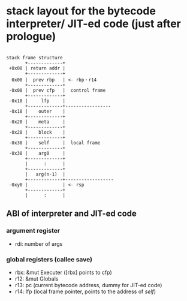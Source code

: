 # stack layout for the bytecode interpreter/ JIT-ed code (just after prologue)

```text

stack frame structure
       +-------------+
 +0x08 | return addr |
       +-------------+
  0x00 |  prev rbp   | <- rbp・r14 
       +-------------+
 -0x08 |  prev cfp   |  control frame
       +-------------+
 -0x10 |     lfp     |  
       +-------------+-----------------
 -0x18 |    outer    |
       +-------------+
 -0x20 |    meta     |
       +-------------+
 -0x28 |    block    |
       +-------------+
 -0x30 |    self     |  local frame
       +-------------+
 -0x38 |    arg0     |
       +-------------+
       |      :      |
       +-------------+
       |   arg(n-1)  |
       +-------------+------------------
 -0xy0 |             | <- rsp
       +-------------+
       |      :      |
```

## ABI of interpreter and JIT-ed code

### argument register

- rdi: number of args

### global registers (callee save)

- rbx: &mut Executer ([rbx] points to cfp)
- r12: &mut Globals
- r13: pc (current bytecode address, dummy for JIT-ed code)
- r14: lfp (local frame pointer, points to the address of _self_)
